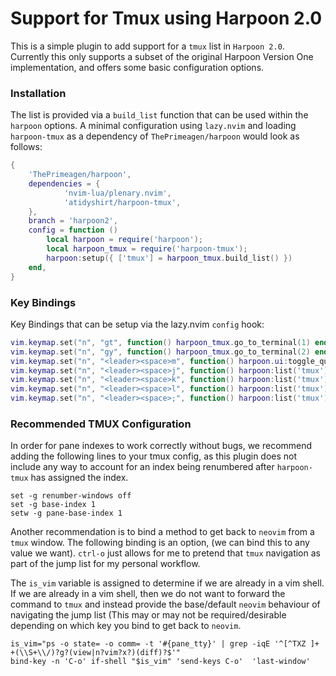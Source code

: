 # Support for Tmux using Harpoon 2.0

This is a simple plugin to add support for a `tmux` list in `Harpoon 2.0`. Currently this only supports a subset
of the original Harpoon Version One implementation, and offers some basic configuration options.

### Installation

The list is provided via a `build_list` function that can be used within the `harpoon` options. A minimal configuration
using `lazy.nvim` and loading `harpoon-tmux` as a dependency of `ThePrimeagen/harpoon` would look as follows:

```lua
{
    'ThePrimeagen/harpoon',
    dependencies = {
            'nvim-lua/plenary.nvim',
            'atidyshirt/harpoon-tmux',
    },
    branch = 'harpoon2',
    config = function ()
        local harpoon = require('harpoon');
        local harpoon_tmux = require('harpoon-tmux');
        harpoon:setup({ ['tmux'] = harpoon_tmux.build_list() })
    end,
}
```

### Key Bindings

Key Bindings that can be setup via the lazy.nvim `config` hook:

```lua
vim.keymap.set("n", "gt", function() harpoon_tmux.go_to_terminal(1) end)
vim.keymap.set("n", "gy", function() harpoon_tmux.go_to_terminal(2) end)
vim.keymap.set("n", "<leader><space>m", function() harpoon.ui:toggle_quick_menu(harpoon:list(tmux_list_name)) end)
vim.keymap.set("n", "<leader><space>j", function() harpoon:list('tmux'):select(1) end)
vim.keymap.set("n", "<leader><space>k", function() harpoon:list('tmux'):select(2) end)
vim.keymap.set("n", "<leader><space>l", function() harpoon:list('tmux'):select(3) end)
vim.keymap.set("n", "<leader><space>;", function() harpoon:list('tmux'):select(4) end)
```

### Recommended TMUX Configuration

In order for pane indexes to work correctly without bugs, we recommend adding the following lines to your tmux config, as this plugin does not include any way to account for an index being renumbered after `harpoon-tmux` has assigned the index.

```
set -g renumber-windows off
set -g base-index 1
setw -g pane-base-index 1
```

Another recommendation is to bind a method to get back to `neovim` from a `tmux` window. The following binding is an option, (we can bind this to any value we want). `ctrl-o` just allows for me to pretend that `tmux` navigation as part of the jump list for my personal workflow.

The `is_vim` variable is assigned to determine if we are already in a vim shell. If we are already in a vim shell, then we do not want to forward the command to `tmux` and instead provide the base/default `neovim` behaviour of navigating the jump list (This may or may not be required/desirable depending on which key you bind to get back to `neovim`.

```
is_vim="ps -o state= -o comm= -t '#{pane_tty}' | grep -iqE '^[^TXZ ]+ +(\\S+\\/)?g?(view|n?vim?x?)(diff)?$'"
bind-key -n 'C-o' if-shell "$is_vim" 'send-keys C-o'  'last-window'
```
